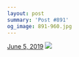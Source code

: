 ```yaml
---
layout: post
summary: 'Post #891'
og_image: 891-960.jpg
---
```


<p>
  <time>
    <a href="/891">June 5, 2019</a>
  </time>
  <a href="/891">
    <img src="{{ site.assets_url }}/891-480.jpg" srcset="{{ site.assets_url }}/891-240.jpg 240w, {{ site.assets_url }}/891-480.jpg 480w, {{ site.assets_url }}/891-720.jpg 720w, {{ site.assets_url }}/891-960.jpg 960w" sizes="(min-width: 700px) 50vw, calc(100vw - 2rem)" />
  </a>
</p>
